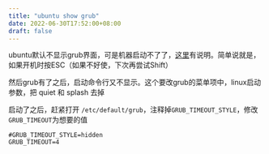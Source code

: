 ```yaml
---
title: "ubuntu show grub"
date: 2022-06-30T17:52:00+08:00
draft: false
---
```


ubuntu默认不显示grub界面，可是机器启动不了了，[这里](https://wiki.ubuntu.com/RecoveryMode)有说明。简单说就是，如果开机时按ESC（如果不好使，下次再尝试Shift）

然后grub有了之后，启动命令行又不显示。这个要改grub的菜单项中，linux启动参数，把 quiet 和 splash 去掉

启动了之后，赶紧打开 `/etc/default/grub`，注释掉`GRUB_TIMEOUT_STYLE`，修改`GRUB_TIMEOUT`为想要的值

```
#GRUB_TIMEOUT_STYLE=hidden
GRUB_TIMEOUT=4
```

